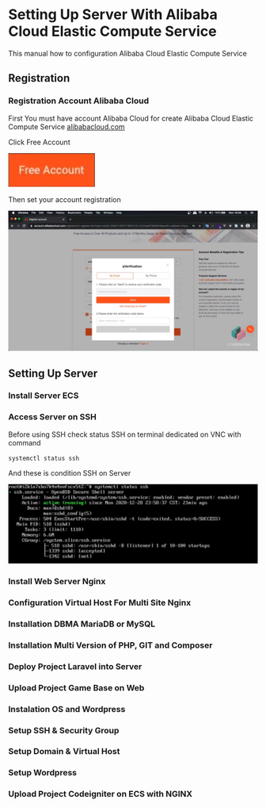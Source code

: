 # Setting Up Server With Alibaba Cloud Elastic Compute Service
This manual how to configuration Alibaba Cloud Elastic Compute Service
## Registration
### Registration Account Alibaba Cloud
First You must have account Alibaba Cloud for create Alibaba Cloud Elastic Compute Service
[alibabacloud.com](alibabacloud.com)

Click Free Account

![Create Account Image](click-free-account.png)

Then set your account registration

![Create Account Image](create-account.png)


## Setting Up Server

### Install Server ECS

### Access Server on SSH
Before using SSH check status SSH on terminal dedicated on VNC with command
```
systemctl status ssh
```
And these is condition SSH on Server

![Create Account Image](check-status-sytemctl.png)

### Install Web Server Nginx
### Configuration Virtual Host For Multi Site Nginx
### Installation DBMA MariaDB or MySQL
### Installation Multi Version of PHP, GIT and Composer
### Deploy Project Laravel into Server
### Upload Project Game Base on Web
### Instalation OS and Wordpress
### Setup SSH & Security Group
### Setup Domain & Virtual Host
### Setup Wordpress
### Upload Project Codeigniter on ECS with NGINX
